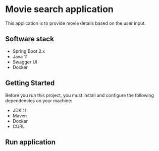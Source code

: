 # Movie search application

This application is to provide movie details based on the user input.

## Software stack
  - Spring Boot 2.x
  - Java 11
  - Swagger UI
  - Docker
  
## Getting Started

Before you run this project, you must install and configure the following dependencies on your machine:

  - JDK 11
  - Maven
  - Docker
  - CURL 

## Run application